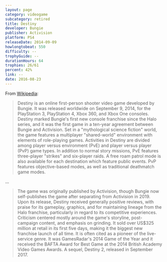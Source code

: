 ```yaml
---
layout: page
category: videogame
subcategory: retired
title: Destiny
developer: Bungie
publisher: Activision
platform: PS4
releaseDate: 2014-09-09
howlongtobeat: 550
difficulty: --
trophyGuide: --
durationHours: 64
trophies: 26/61
percent: 42%
link: --
date: 2016-08-23
---
```


From [Wikipedia](https://en.wikipedia.org/wiki/Destiny_(video_game)):

> Destiny is an online first-person shooter video game developed by Bungie. It was released worldwide on September 9, 2014, for the PlayStation 3, PlayStation 4, Xbox 360, and Xbox One consoles. Destiny marked Bungie's first new console franchise since the Halo series, and it was the first game in a ten-year agreement between Bungie and Activision. Set in a "mythological science fiction" world, the game features a multiplayer "shared-world" environment with elements of role-playing games. Activities in Destiny are divided among player versus environment (PvE) and player versus player (PvP) game types. In addition to normal story missions, PvE features three-player "strikes" and six-player raids. A free roam patrol mode is also available for each destination which feature public events. PvP features objective-based modes, as well as traditional deathmatch game modes.

…

> The game was originally published by Activision, though Bungie now self-publishes the game after separating from Activision in 2019. Upon its release, Destiny received generally positive reviews, with praise for its gameplay, graphics, and for maintaining lineage from the Halo franchise, particularly in regard to its competitive experiences. Criticism centered mostly around the game's storyline, post-campaign content, and emphasis on grinding. It sold over US$325 million at retail in its first five days, making it the biggest new franchise launch of all time. It is often cited as a pioneer of the live-service genre. It was GamesRadar's 2014 Game of the Year and it received the BAFTA Award for Best Game at the 2014 British Academy Video Games Awards. A sequel, Destiny 2, released in September 2017.
